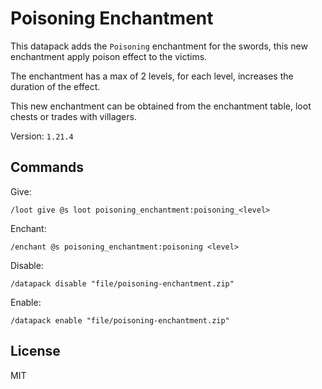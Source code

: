 # Poisoning Enchantment

This datapack adds the `Poisoning` enchantment for the swords, this new enchantment apply poison effect to the victims.

The enchantment has a max of 2 levels, for each level, increases the duration of the effect.

This new enchantment can be obtained from the enchantment table, loot chests or trades with villagers.

Version: `1.21.4`

## Commands

Give:

```mcfunction
/loot give @s loot poisoning_enchantment:poisoning_<level>
```

Enchant:

```mcfunction
/enchant @s poisoning_enchantment:poisoning <level>
```

Disable:

```mcfunction
/datapack disable "file/poisoning-enchantment.zip"
```

Enable:

```mcfunction
/datapack enable "file/poisoning-enchantment.zip"
```

## License

MIT